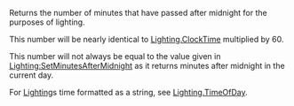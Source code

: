 Returns the number of minutes that have passed after midnight for the purposes of lighting.

This number will be nearly identical to [Lighting.ClockTime](https://developer.roblox.com/en-us/api-reference/property/Lighting/ClockTime) multiplied by 60.

This number will not always be equal to the value given in [Lighting:SetMinutesAfterMidnight](https://developer.roblox.com/en-us/api-reference/function/Lighting/SetMinutesAfterMidnight) as it returns minutes after midnight in the current day.

For [Lighting](https://developer.roblox.com/en-us/api-reference/class/Lighting)s time formatted as a string, see [Lighting.TimeOfDay](https://developer.roblox.com/en-us/api-reference/property/Lighting/TimeOfDay).